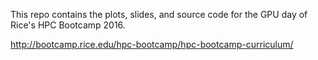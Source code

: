 This repo contains the plots, slides, and source code for the GPU day of Rice's HPC Bootcamp 2016.

http://bootcamp.rice.edu/hpc-bootcamp/hpc-bootcamp-curriculum/
